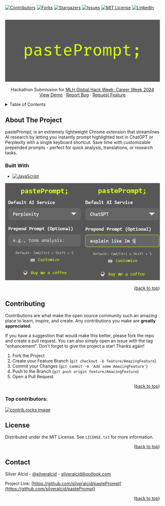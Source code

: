 <!-- Improved compatibility of back to top link: See: https://github.com/othneildrew/Best-README-Template/pull/73 -->

<a id="readme-top"></a>

<!--
*** Thanks for checking out the Best-README-Template. If you have a suggestion
*** that would make this better, please fork the repo and create a pull request
*** or simply open an issue with the tag "enhancement".
*** Don't forget to give the project a star!
*** Thanks again! Now go create something AMAZING! :D
-->

<!-- PROJECT SHIELDS -->
<!--
*** I'm using markdown "reference style" links for readability.
*** Reference links are enclosed in brackets [ ] instead of parentheses ( ).
*** See the bottom of this document for the declaration of the reference variables
*** for contributors-url, forks-url, etc. This is an optional, concise syntax you may use.
*** https://www.markdownguide.org/basic-syntax/#reference-style-links
-->

[![Contributors][contributors-shield]][contributors-url]
[![Forks][forks-shield]][forks-url]
[![Stargazers][stars-shield]][stars-url]
[![Issues][issues-shield]][issues-url]
[![MIT License][license-shield]][license-url]
[![LinkedIn][linkedin-shield]][linkedin-url]

<!-- PROJECT LOGO -->
<br />
<div align="center">
  <a href="https://github.com/silveralcid/pastePrompt">
    <img src="assets/1400x560-banner.png" alt="Logo">
  </a>

  <p align="center">
    Hackathon Submission for <a href="https://ghw.mlh.io/">MLH Global Hack Week: Career Week 2024</a>
    <br />
    <a href="https://github.com/silveralcid/pastePrompt">View Demo</a>
    ·
    <a href="https://github.com/silveralcid/pastePrompt/issues/new?labels=bug&template=bug-report---.md">Report Bug</a>
    ·
    <a href="https://github.com/silveralcid/pastePrompt/issues/new?labels=enhancement&template=feature-request---.md">Request Feature</a>
  </p>
</div>

<!-- TABLE OF CONTENTS -->
<details>
  <summary>Table of Contents</summary>
  <ol>
    <li><a href="#about-the-project">About The Project</a></li>
    <li><a href="#contributing">Contributing</a></li>
    <li><a href="#license">License</a></li>
    <li><a href="#contact">Contact</a></li>
  </ol>
</details>

<!-- ABOUT THE PROJECT -->

## About The Project

pastePrompt; is an extremely lightweight Chrome extension that streamlines AI research by letting you instantly prompt highlighted text in ChatGPT or Perplexity with a single keyboard shortcut. Save time with customizable prepended prompts - perfect for quick analysis, translations, or research tasks.

### Built With

- [![JavaScript][JavaScript]][JavaScript-url]

[![Product Name Screen Shot][product-screenshot]](https://github.com/silveralcid/pastePrompt)

<p align="right">(<a href="#readme-top">back to top</a>)</p>

## Contributing

Contributions are what make the open source community such an amazing place to learn, inspire, and create. Any contributions you make are **greatly appreciated**.

If you have a suggestion that would make this better, please fork the repo and create a pull request. You can also simply open an issue with the tag "enhancement".
Don't forget to give the project a star! Thanks again!

1. Fork the Project
2. Create your Feature Branch (`git checkout -b feature/AmazingFeature`)
3. Commit your Changes (`git commit -m 'Add some AmazingFeature'`)
4. Push to the Branch (`git push origin feature/AmazingFeature`)
5. Open a Pull Request

<p align="right">(<a href="#readme-top">back to top</a>)</p>

### Top contributors:

<a href="https://github.com/silveralcid/pastePrompt/graphs/contributors">
  <img src="https://contrib.rocks/image?repo=silveralcid/pastePrompt" alt="contrib.rocks image" />
</a>

<!-- LICENSE -->

## License

Distributed under the MIT License. See `LICENSE.txt` for more information.

<p align="right">(<a href="#readme-top">back to top</a>)</p>

<!-- CONTACT -->

## Contact

Silver Alcid - [@silveralcid](https://twitter.com/silveralcid) - silveralcid@outlook.com

Project Link: [https://github.com/silveralcid/pastePrompt](https://github.com/silveralcid/pastePrompt)

<p align="right">(<a href="#readme-top">back to top</a>)</p>

<!-- MARKDOWN LINKS & IMAGES -->
<!-- https://www.markdownguide.org/basic-syntax/#reference-style-links -->

[contributors-shield]: https://img.shields.io/github/contributors/silveralcid/pastePrompt.svg?style=for-the-badge
[contributors-url]: https://github.com/silveralcid/pastePrompt/graphs/contributors
[forks-shield]: https://img.shields.io/github/forks/silveralcid/pastePrompt.svg?style=for-the-badge
[forks-url]: https://github.com/silveralcid/pastePrompt/network/members
[stars-shield]: https://img.shields.io/github/stars/silveralcid/pastePrompt.svg?style=for-the-badge
[stars-url]: https://github.com/silveralcid/pastePrompt/stargazers
[issues-shield]: https://img.shields.io/github/issues/silveralcid/pastePrompt.svg?style=for-the-badge
[issues-url]: https://github.com/silveralcid/pastePrompt/issues
[license-shield]: https://img.shields.io/github/license/silveralcid/pastePrompt.svg?style=for-the-badge
[license-url]: https://github.com/silveralcid/pastePrompt/blob/master/LICENSE.txt
[linkedin-shield]: https://img.shields.io/badge/-LinkedIn-black.svg?style=for-the-badge&logo=linkedin&colorB=555
[linkedin-url]: https://linkedin.com/in/silveralcid
[product-screenshot]: assets/screenshot.png
[JavaScript]: https://shields.io/badge/JavaScript-F7DF1E?logo=JavaScript&logoColor=000&style=flat-square
[JavaScript-url]: https://developer.mozilla.org/en-US/docs/Web/JavaScript
